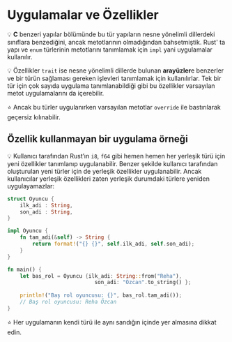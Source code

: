 # Uygulamalar ve Özellikler
💡 **C** benzeri yapılar bölümünde bu tür yapıların nesne yönelimli dillerdeki sınıflara benzediğini, ancak metotlarının olmadığından bahsetmiştik. Rust' ta yapı ve `enum` türlerinin metotlarını tanımlamak için `impl` yani uygulamalar kullanılır.

💡 Özellikler `trait` ise nesne yönelimli dillerde bulunan **arayüzler**e benzerler ve bir türün sağlaması gereken işlevleri tanımlamak için kullanılırlar. Tek bir tür için çok sayıda uygulama tanımlanabildiği gibi bu özellikler varsayılan metot uygulamalarını da içerebilir. 

⭐️️ Ancak bu türler uygulanırken varsayılan metotlar `override` ile bastırılarak geçersiz kılınabilir.

## Özellik kullanmayan bir uygulama örneği
💡 Kullanıcı tarafından Rust’ın `i8`, `f64` gibi hemen hemen her yerleşik türü için yeni özellikler tanımlanıp uygulanabilir. Benzer şekilde kullanıcı tarafından oluşturulan yeni türler için de yerleşik özellikler uygulanabilir. Ancak kullanıcılar yerleşik özellikleri zaten yerleşik durumdaki türlere yeniden uygulayamazlar:

```Rust
struct Oyuncu {
    ilk_adi : String,
    son_adi : String,
}

impl Oyuncu {
    fn tam_adi(&self) -> String {
        return format!("{} {}", self.ilk_adi, self.son_adi);
    }
}

fn main() {
    let bas_rol = Oyuncu {ilk_adi: String::from("Reha"),
                            son_adi: "Özcan".to_string() };
    
    println!("Baş rol oyuncusu: {}", bas_rol.tam_adi());
    // Baş rol oyuncusu: Reha Özcan
}
````

⭐️ Her uygulamanın kendi türü ile aynı sandığın içinde yer almasına dikkat edin.
